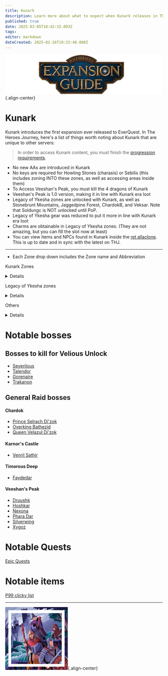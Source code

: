```yaml
---
title: Kunark
description: Learn more about what to expect when Kunark releases in The Heroes' Journey
published: true
date: 2025-03-05T18:42:15.093Z
tags: 
editor: markdown
dateCreated: 2025-02-26T19:33:40.080Z
---
```


![expansionguidebanner.webp](/expansionguidebanner.webp){.align-center}

# Kunark


Kunark introduces the first expansion ever released to EverQuest. In The Heroes Journey, here's a list of things worth noting about Kunark that are unique to other servers:

> In order to access Kunark content, you must finish the [progression requirements](/progression/).

- No new AAs are introduced in Kunark
- No keys are required for Howling Stones (charasis) or Sebilis (this includes zoning INTO these zones, as well as accessing areas inside them)
- To Access Veeshan's Peak, you must kill the 4 dragons of Kunark
- Veeshan's Peak is 1.0 version, making it in line with Kunark era loot
- Legacy of Ykesha zones are unlocked with Kunark, as well as Stonebrunt Mountains, Jaggedpine Forest, ChardokB, and Veksar. Note that Soldungc is NOT unlocked until PoP.
- Legacy of Ykesha gear was reduced to put it more in line with Kunark era loot
- Charms are obtainable in Legacy of Ykesha zones. (They are not amazing, but you can fill the slot now at least)
- You can view items and NPCs found in Kunark inside the [ret allaclone](<https://retributioneq.com/allaclone/?a=zone_era&era=kunark>). This is up to date and in sync with the latest on THJ.

---
- Each Zone drop down includes the Zone name and Abbreviation

Kunark Zones <details title="Kunark zones">
  
- Burning Woods – BW
- Cabilis (East & West) – CabE, CabW
- Chardok – Chard
- City of Mist - CoM
- Dalnir’s Crypt – Dalnir
- Dreadlands - DL
- Emerald Jungle – EJ
- Field of Bone – FoB
- Firiona Vie – FV
- Frontier Mountains – FM
- Howling Stones (Charasis) – HS
- Kaesora - Kae
- Karnor’s Castle – KC
- Kurn’s Tower – Kurns
- Lake of Ill Omen – LOIO
- Mines of Nurga - Nurga
- Sebilis (Old Sebilis) – Seb
- Skyfire Mountains – Skyfire
- Swamp of No Hope – Swamp
- Temple of Droga - Droga
- The Overthere – OT
- Timorous Deep - TD
- Trakanon’s Teeth – TT
- Veeshan’s Peak – VP
- Warsliks Woods – WW
</details>

Legacy of Ykesha zones<details title="Legacy of Ykesha zones">
- Crypt of Nadox – CoN
- Dulak's Harbor – DH
- Gulf of Gunthak – GoG
- Hate's Fury, The Scorned Maiden – HFS
- Hate's Fury: Setting Sail – HFSS
- Torgiran Mines – TM
</details>

Others <details title="Other zones">
- ChardokB (Halls of Betrayal) – ChardokB or HoB
- Jaggedpine Forest – JP
- Stonebrunt Mountains – SB
- Veksar – Veksar
</details>

# Notable bosses
 ## Bosses to kill for Velious Unlock
- [Severilous](https://wiki.project1999.com/Severilous)
- [Talendor](https://wiki.project1999.com/Talendor)
- [Gorenaire](https://wiki.project1999.com/Gorenaire)
- [Trakanon](https://wiki.project1999.com/Trakanon)

## General Raid bosses

#### Chardok
- [Prince Selrach Di'zok](https://wiki.project1999.com/Prince_Selrach_Di%27zok)
- [Overking Bathezid](https://wiki.project1999.com/Overking_Bathezid)
- [Queen Velazul Di'zok](https://wiki.project1999.com/Queen_Velazul_Di%27zok)

#### Karnor's Castle
- [Venril Sathir](https://wiki.project1999.com/Venril_Sathir)

#### Timorous Deep
- [Faydedar](https://wiki.project1999.com/Faydedar)

#### Veeshan's Peak
- [Druushk](https://wiki.project1999.com/Druushk)
- [Hoshkar](https://wiki.project1999.com/Hoshkar)
- [Nexona](https://wiki.project1999.com/Nexona)
- [Phara Dar](https://wiki.project1999.com/Phara_Dar)
- [Silverwing](https://wiki.project1999.com/Silverwing)
- [Xygoz](https://wiki.project1999.com/Xygoz)

# Notable Quests
[Epic Quests](/equipment-guide/epics)
# Notable items
[P99 clicky list](https://wiki.project1999.com/Clickies)

---

![pagebreak6.webp](/pagebreak6.webp){.align-center}